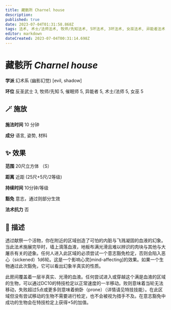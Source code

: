 ```yaml
---
title: 藏骸所 Charnel house
description: 
published: true
date: 2023-07-04T01:31:58.868Z
tags: 法术, 术士/法师法术, 牧师/先知法术, 5环法术, 3环法术, 女巫法术, 异能者法术, 催眠师法术, 反圣武士法术, evil, 幻术系, 幽影幻觉, shadow
editor: markdown
dateCreated: 2023-07-04T00:31:14.698Z
---
```


# **藏骸所** *Charnel house*

**学派** 幻术系 (幽影幻觉) \[evil, shadow\] 

**环位** 反圣武士 3, 牧师/先知 5, 催眠师 5, 异能者 5, 术士/法师 5, 女巫 5

## 🪄 施放

**施法时间** 10 分钟

**成分** 语言, 姿势, 材料

## ✨ 效果  

**范围** 20尺立方体 （S）

**距离** 近距 (25尺+5尺/2等级)  

**持续时间** 10分钟/等级 

**豁免** 意志，通过则部分生效

**法术抗力** 否

## 📖 描述

透过献祭一个活物，你在附近的区域创造了可怕的内脏与飞溅凝固的血液的幻象。当此法术施展完毕时，墙上滴落血液，地板布满光滑且难以辨识的肉块与其他与大屠杀有关的迹象。任何人进入此区域的必须尝试一个意志豁免检定，否则会陷入恶心（sickened）1d6轮。这是一个影响心灵[mind-affecting]的效果。如果一个生物通过此次豁免，它可以看出幻象半真实的性质。

此房间覆盖着一层半真实、光滑的血液。任何尝试进入或穿越这个满是血液的区域的生物，可以通过DC10的特技检定以正常速度的一半移动。败则意味着当轮无法移动，失败超过5点或更多则意味着俯卧（prone）（详情请见特技技能）。在此区域但没有尝试移动的生物不需要进行检定，也不会被视为措手不及。在意志豁免中成功的生物会在特技检定上获得+5的加值。
    